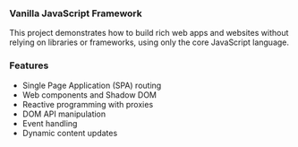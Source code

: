 ### Vanilla JavaScript Framework

This project demonstrates how to build rich web apps and websites without relying on libraries or frameworks, using only the core JavaScript language.

### Features
- Single Page Application (SPA) routing
- Web components and Shadow DOM
- Reactive programming with proxies
- DOM API manipulation
- Event handling
- Dynamic content updates
